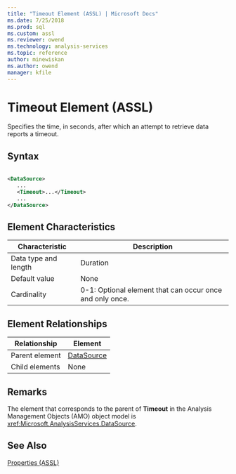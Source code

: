 ```yaml
---
title: "Timeout Element (ASSL) | Microsoft Docs"
ms.date: 7/25/2018
ms.prod: sql
ms.custom: assl
ms.reviewer: owend
ms.technology: analysis-services
ms.topic: reference
author: minewiskan
ms.author: owend
manager: kfile
---
```

# Timeout Element (ASSL)

  Specifies the time, in seconds, after which an attempt to retrieve data reports a timeout.  
  
## Syntax  
  
```xml  
  
<DataSource>  
   ...  
   <Timeout>...</Timeout>  
   ...  
</DataSource>  
```  
  
## Element Characteristics  
  
|Characteristic|Description|  
|--------------------|-----------------|  
|Data type and length|Duration|  
|Default value|None|  
|Cardinality|0-1: Optional element that can occur once and only once.|  
  
## Element Relationships  
  
|Relationship|Element|  
|------------------|-------------|  
|Parent element|[DataSource](objects/datasource-element-assl.md)|  
|Child elements|None|  
  
## Remarks  
 The element that corresponds to the parent of **Timeout** in the Analysis Management Objects (AMO) object model is <xref:Microsoft.AnalysisServices.DataSource>.  
  
## See Also  
 [Properties &#40;ASSL&#41;](properties/properties-assl.md)  
  
  
